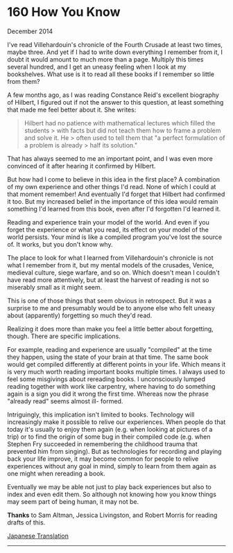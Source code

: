 # 160 How You Know


  
 
  
 December 2014   
  
 I've read Villehardouin's chronicle of the Fourth Crusade at least two times, maybe three. And yet if I had to write down everything I remember from it, I doubt it would amount to much more than a page. Multiply this times several hundred, and I get an uneasy feeling when I look at my bookshelves. What use is it to read all these books if I remember so little from them?   
  
 A few months ago, as I was reading Constance Reid's excellent biography of Hilbert, I figured out if not the answer to this question, at least something that made me feel better about it. She writes: 

 > Hilbert had no patience with mathematical lectures which filled the students > with facts but did not teach them how to frame a problem and solve it. He > often used to tell them that "a perfect formulation of a problem is already > half its solution." 

 That has always seemed to me an important point, and I was even more convinced of it after hearing it confirmed by Hilbert.   
  
 But how had I come to believe in this idea in the first place? A combination of my own experience and other things I'd read. None of which I could at that moment remember! And eventually I'd forget that Hilbert had confirmed it too. But my increased belief in the importance of this idea would remain something I'd learned from this book, even after I'd forgotten I'd learned it.   
  
 Reading and experience train your model of the world. And even if you forget the experience or what you read, its effect on your model of the world persists. Your mind is like a compiled program you've lost the source of. It works, but you don't know why.   
  
 The place to look for what I learned from Villehardouin's chronicle is not what I remember from it, but my mental models of the crusades, Venice, medieval culture, siege warfare, and so on. Which doesn't mean I couldn't have read more attentively, but at least the harvest of reading is not so miserably small as it might seem.   
  
 This is one of those things that seem obvious in retrospect. But it was a surprise to me and presumably would be to anyone else who felt uneasy about (apparently) forgetting so much they'd read.   
  
 Realizing it does more than make you feel a little better about forgetting, though. There are specific implications.   
  
 For example, reading and experience are usually "compiled" at the time they happen, using the state of your brain at that time. The same book would get compiled differently at different points in your life. Which means it is very much worth reading important books multiple times. I always used to feel some misgivings about rereading books. I unconsciously lumped reading together with work like carpentry, where having to do something again is a sign you did it wrong the first time. Whereas now the phrase "already read" seems almost ill- formed.   
  
 Intriguingly, this implication isn't limited to books. Technology will increasingly make it possible to relive our experiences. When people do that today it's usually to enjoy them again (e.g. when looking at pictures of a trip) or to find the origin of some bug in their compiled code (e.g. when Stephen Fry succeeded in remembering the childhood trauma that prevented him from singing). But as technologies for recording and playing back your life improve, it may become common for people to relive experiences without any goal in mind, simply to learn from them again as one might when rereading a book.   
  
 Eventually we may be able not just to play back experiences but also to index and even edit them. So although not knowing how you know things may seem part of being human, it may not be.   
  
 
  
 
  
 
  
 
  
 
  
 
  
 **Thanks** to Sam Altman, Jessica Livingston, and Robert Morris for reading drafts of this.   
  
 
  
 
  
 
  
 [Japanese Translation](http://postd.cc/how-you-know/)   
  
 
  
 
  
 
  
 

 
* * *
 

 

